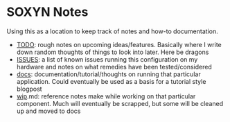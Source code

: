 # SOXYN Notes

Using this as a location to keep track of notes and how-to documentation.

- [TODO](./TODO.md): rough notes on upcoming ideas/features. Basically where I write down random thoughts of things to look into later. Here be dragons
- [ISSUES](./ISSUES.md): a list of known issues running this configuration on my hardware and notes on what remedies have been tested/considered
- [docs](./docs/): documentation/tutorial/thoughts on running that particular application. Could eventually be used as a basis for a tutorial style blogpost
- [wip](./wip/).md: reference notes make while working on that particular component. Much will eventually be scrapped, but some will be cleaned up and moved to docs
